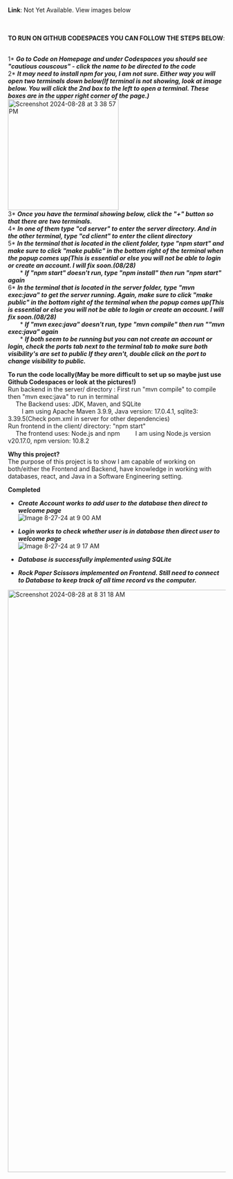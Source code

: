 **Link**: Not Yet Available. View images below  <br/><br/><br/>

**TO RUN ON GITHUB CODESPACES YOU CAN FOLLOW THE STEPS BELOW**:  <br/><br/>

1* ***Go to Code on Homepage and under Codespaces you should see "cautious couscous" - click the name to be directed to the code***  <br/>
2* ***It may need to install npm for you, I am not sure. Either way you will open two terminals down below(If terminal is not showing, look at image below. You will click the 2nd box to the left to open a terminal. These boxes are in the upper right corner of the page.)***  <br/>
<img width="256" alt="Screenshot 2024-08-28 at 3 38 57 PM" src="https://github.com/user-attachments/assets/e72f7181-1857-4a06-92c1-e60afc9e993e"> <br/>
3* ***Once you have the terminal showing below, click the "+" button so that there are two terminals.***  <br/>
4* ***In one of them type "cd server" to enter the server directory. And in the other terminal, type "cd client" to enter the client directory***  <br/>
5* ***In the terminal that is located in the client folder, type "npm start" and make sure to click "make public" in the bottom right of the terminal when the popup comes up(This is essential or else you will not be able to login or create an account. I will fix soon.(08/28)***  <br/>
&emsp;&emsp;* ***If "npm start" doesn't run, type "npm install" then run "npm start" again***  <br/>
6* ***In the terminal that is located in the server folder, type "mvn exec:java" to get the server running. Again, make sure to click "make public" in the bottom right of the terminal when the popup comes up(This is essential or else you will not be able to login or create an account. I will fix soon.(08/28)*** <br/>
&emsp;&emsp;* ***If "mvn exec:java" doesn't run, type "mvn compile" then run ""mvn exec:java" again***  <br/>
&emsp;&emsp;* ***If both seem to be running but you can not create an account or login, check the ports tab next to the terminal tab to make sure both visibility's are set to public If they aren't, double click on the port to change visibility to public.***  <br/>


**To run the code locally(May be more difficult to set up so maybe just use Github Codespaces or look at the pictures!)**  <br/>
Run backend in the server/ directory : First run "mvn compile" to compile then "mvn exec:java" to run in terminal  <br/>
&emsp; The Backend uses: JDK, Maven, and SQLite  <br>
&emsp;&emsp; I am using Apache Maven 3.9.9, Java version: 17.0.4.1, sqlite3: 3.39.5(Check pom.xml in server for other dependencies)  <br>
Run frontend in the client/ directory: "npm start"  <br>
&emsp; The frontend uses: Node.js and npm
&emsp;&emsp; I am using Node.js version v20.17.0, npm version: 10.8.2  <br>


**Why this project?**  <br/>
The purpose of this project is to show I am capable of working on both/either the Frontend and Backend, have knowledge in working with databases, react, and Java in a Software Engineering setting.


**Completed**  <br/>
* ***Create Account works to add user to the database then direct to welcome page***  <br/>
![Image 8-27-24 at 9 00 AM](https://github.com/user-attachments/assets/18d2661e-02f3-4668-b0d3-c2855f779c4c)

* ***Login works to check whether user is in database then direct user to welcome page***  <br/>
![Image 8-27-24 at 9 17 AM](https://github.com/user-attachments/assets/1a9b30dc-af94-4451-8cb8-d886b3623f16)

* ***Database is successfully implemented using SQLite***  </br>


* ***Rock Paper Scissors implemented on Frontend. Still need to connect to Database to keep track of all time record vs the computer.***  <br/>
<img width="1345" alt="Screenshot 2024-08-28 at 8 31 18 AM" src="https://github.com/user-attachments/assets/bb52fd1c-5f8a-4e01-9351-d8a2d7342945">

